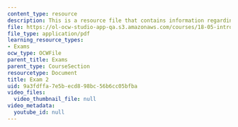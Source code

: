 ```yaml
---
content_type: resource
description: This is a resource file that contains information regarding exam 2.
file: https://ol-ocw-studio-app-qa.s3.amazonaws.com/courses/18-05-introduction-to-probability-and-statistics-spring-2014/9a3fdffa7e5becd898bc56b6cc05bfba_MIT18_05S14_Exam2.pdf
file_type: application/pdf
learning_resource_types:
- Exams
ocw_type: OCWFile
parent_title: Exams
parent_type: CourseSection
resourcetype: Document
title: Exam 2
uid: 9a3fdffa-7e5b-ecd8-98bc-56b6cc05bfba
video_files:
  video_thumbnail_file: null
video_metadata:
  youtube_id: null
---
```

